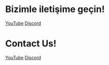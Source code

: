 # Bizimle iletişime geçin!
[YouTube](https://bit.ly/jsdark)
[Discord](https://discord.gg/codeshare)



# Contact Us!
[YouTube](https://bit.ly/jsdark)
[Discord](https://discord.gg/codeshare)
